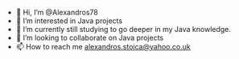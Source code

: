 - 👋 Hi, I’m @Alexandros78
- 👀 I’m interested in Java projects
- 🌱 I’m currently still studying to go deeper in my Java knowledge.
- 💞️ I’m looking to collaborate on Java projects
- 📫 How to reach me  alexandros.stoica@yahoo.co.uk

<!---
Alexandros78/Alexandros78 is a ✨ special ✨ repository because its `README.md` (this file) appears on your GitHub profile.
You can click the Preview link to take a look at your changes.
--->
